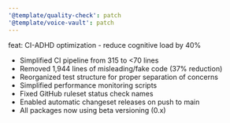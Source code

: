 ```yaml
---
'@template/quality-check': patch
'@template/voice-vault': patch
---
```


feat: CI-ADHD optimization - reduce cognitive load by 40%

- Simplified CI pipeline from 315 to <70 lines
- Removed 1,944 lines of misleading/fake code (37% reduction)
- Reorganized test structure for proper separation of concerns
- Simplified performance monitoring scripts
- Fixed GitHub ruleset status check names
- Enabled automatic changeset releases on push to main
- All packages now using beta versioning (0.x)
